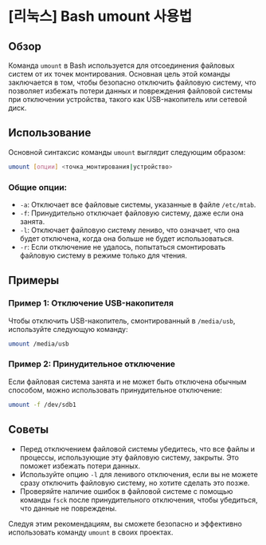 # [리눅스] Bash umount 사용법

## Обзор
Команда `umount` в Bash используется для отсоединения файловых систем от их точек монтирования. Основная цель этой команды заключается в том, чтобы безопасно отключить файловую систему, что позволяет избежать потери данных и повреждения файловой системы при отключении устройства, такого как USB-накопитель или сетевой диск.

## Использование
Основной синтаксис команды `umount` выглядит следующим образом:

```bash
umount [опции] <точка_монтирования|устройство>
```

### Общие опции:
- `-a`: Отключает все файловые системы, указанные в файле `/etc/mtab`.
- `-f`: Принудительно отключает файловую систему, даже если она занята.
- `-l`: Отключает файловую систему лениво, что означает, что она будет отключена, когда она больше не будет использоваться.
- `-r`: Если отключение не удалось, попытаться смонтировать файловую систему в режиме только для чтения.

## Примеры
### Пример 1: Отключение USB-накопителя
Чтобы отключить USB-накопитель, смонтированный в `/media/usb`, используйте следующую команду:

```bash
umount /media/usb
```

### Пример 2: Принудительное отключение
Если файловая система занята и не может быть отключена обычным способом, можно использовать принудительное отключение:

```bash
umount -f /dev/sdb1
```

## Советы
- Перед отключением файловой системы убедитесь, что все файлы и процессы, использующие эту файловую систему, закрыты. Это поможет избежать потери данных.
- Используйте опцию `-l` для ленивого отключения, если вы не можете сразу отключить файловую систему, но хотите сделать это позже.
- Проверяйте наличие ошибок в файловой системе с помощью команды `fsck` после принудительного отключения, чтобы убедиться, что данные не повреждены.

Следуя этим рекомендациям, вы сможете безопасно и эффективно использовать команду `umount` в своих проектах.